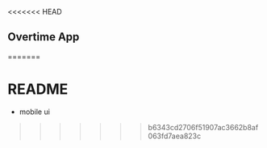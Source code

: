 <<<<<<< HEAD
## Overtime App
=======
# README
- mobile ui
>>>>>>> b6343cd2706f51907ac3662b8af063fd7aea823c
